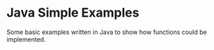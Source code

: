 Java Simple Examples
====================

Some basic examples written in Java to show how functions could be implemented.
